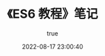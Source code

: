 ---
pageComponent:
  name: Catalogue
  data:
    path: 前端笔记/01.《ES6 教程》笔记
    description: 本章内容为博主在原教程基础上添加学习笔记，教程版权归原作者所有。来源：<a href='https://es6.ruanyifeng.com/' target='_blank'>ES6教程</a>
title: 《ES6 教程》笔记
permalink: /es6/
sidebar: false
article: false
comment: false
editLink: false
description: null
date: 2022-08-17 23:00:40
author:
  name: Howietron
  link: https://wiki.howie.top
---